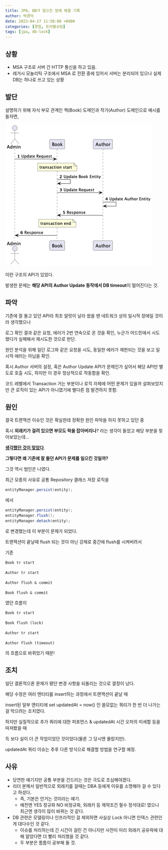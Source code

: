```yaml
---
title: JPA, DB가 일으킨 장애 해결 기록
author: 박경덕
date: 2023-04-27 11:50:00 +0900
categories: [경험, 트러블슈팅]
tags: [jpa, db-lock]
---
```


## 상황

* MSA 구조로 서버 간 HTTP 통신을 하고 있음.
* 레거시 모놀리틱 구조에서 MSA 로 전환 중에 있어서 서버는 분리되어 있으나 실제 DB는 하나로 쓰고 있는 상황

## 발단

설명하기 위해 자식 부모 관계인 책(Book) 도메인과 작가(Author) 도메인으로 예시를 들자면,

![Desktop View](/assets/img/posts/2023-04-27-jpa-issue_api-example.png)

이런 구조의 API가 있었다.

발생한 문제는 **해당 API의 Author Update 동작에서 DB timeout**이 떨어진다는 것.

## 파악

기존에 잘 돌고 있던 API라 최초 알럿이 날라 왔을 땐 네트워크 상의 일시적 장애일 것이라 생각했으나

로그 확인 결과 같은 요청, 에러가 2번 연속으로 온 것을 확인, 누군가 어드민에서 시도했다가 실패해서 재시도한 것으로 판단.

원인 분석을 위해 일단 로그와 같은 요청을 시도, 동일한 에러가 재현되는 것을 보고 일시적 에러는 아님을 확인.

혹시 Author 서버의 설정, 혹은 Author Update API가 문제인가 싶어서 해당 API만 별도로 호출 시도, 하지만 이 경우 정상적으로 작동함을 확인.

코드 레벨에서 Transaction 거는 부분이나 로직 자체에 어떤 문제가 있을까 살펴보았지만 큰 로직이 있는 API가 아니였기에 별다른 점 발견하지 못함.

## 원인

결국 트랜잭션 이슈인 것은 확실한데 정확한 원인 파악을 하지 못하고 있던 중

혹시 **외래키가 걸려 있으면 부모도 락을 잡아버리나**? 라는 생각이 들었고 해당 부분을 찾아보았는데...

**[생각했던 것이 맞았다](https://m.blog.naver.com/parkjy76/220639066476)**.

**그렇다면 왜 기존에 잘 돌던 API가 문제를 일으킨 것일까?**

그것 역시 범인은 나였다.

최근 모종의 사유로 공통 Repository 클래스 저장 로직을

```java
entityManager.persist(entity);
```

에서

```java
entityManager.persist(entity);
entityManager.flush();
entityManager.detach(entity);
```

로 변경했는데 이 부분이 문제가 되었다.

트랜잭션이 끝날때 flush 되는 것이 아닌 강제로 중간에 flush를 시켜버려서

기존

```
Book tr start

Author tr start

Author flush & commit

Book flush & commit
```

였던 흐름이

```
Book tr start

Book flush (lock)

Author tr start

Author flush (timeout)
```

의 흐름으로 바뀌었기 때문!

## 조치

일단 결론적으론 문제가 됐던 변경 사항을 되돌리는 것으로 결정이 났다.

해당 수정은 여러 엔티티를 insert하는 과정에서 트랜잭션이 끝날 때

insert된 일부 엔티티에 set updatedAt = now() 인 쓸모없는 쿼리가 한 번 더 나가는 걸 막으려는 조치였다.

하지만 실질적으로 추가 쿼리에 대한 퍼포먼스 & updatedAt 시간 오차의 미세함 등을 따져봤을 때

득 보다 실이 더 큰 작업이었던 것이었다(물론 그 당시엔 몰랐지만).

updatedAt 쿼리 이슈는 추후 다른 방식으로 해결할 방법을 연구할 예정.

## 사유
* 당연한 얘기지만 공통 부분을 건드리는 것은 극도로 조심해야겠다.
* 리더 분께서 일반적으로 외래키를 걸때는 DBA 등에게 이유를 소명해야 걸 수 있다고 하셨다.
  * 즉, 기본은 안거는 것이라는 얘기.
  * 예전엔 YES 정규화 NO 비정규화, 외래키 등 제약조건 필수 정석대로! 였으나 최근엔 생각이 많이 바뀌는 것 같다.
* DB 관련은 모델링이나 인프라적인 걸 제외하면 사실상 Lock 아니면 인덱스 관련인 게 대다수인 것 같다.
  * 이슈를 처리하는데 긴 시간이 걸린 건 아니지만 사전이 미리 외래키 공유락에 대해 알았다면 더 빨리 처리했을 것 같다.
  * 두 부분은 틈틈이 공부해 둘 것.

